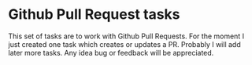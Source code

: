# Github Pull Request tasks

This set of tasks are to work with Github Pull Requests. For the moment I just created one task which creates or updates a PR.
Probably I will add later more tasks. Any idea bug or feedback will be appreciated.